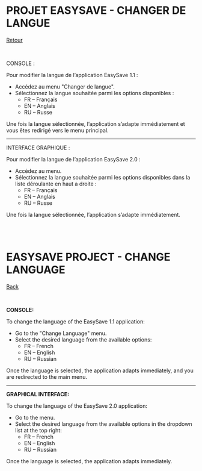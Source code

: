 # PROJET EASYSAVE - CHANGER DE LANGUE
[Retour](../UserDocumentation.md)

</br>

CONSOLE :

Pour modifier la langue de l’application EasySave 1.1 :

- Accédez au menu "Changer de langue".
- Sélectionnez la langue souhaitée parmi les options disponibles :
    - FR – Français
    - EN – Anglais
    - RU – Russe

Une fois la langue sélectionnée, l’application s’adapte immédiatement et vous êtes redirigé vers le menu principal.

---

INTERFACE GRAPHIQUE :

Pour modifier la langue de l’application EasySave 2.0 :

- Accédez au menu.
- Sélectionnez la langue souhaitée parmi les options disponibles dans la liste déroulante en haut a droite :
    - FR – Français
    - EN – Anglais
    - RU – Russe

Une fois la langue sélectionnée, l’application s’adapte immédiatement.

</br>
</br>

# **EASYSAVE PROJECT - CHANGE LANGUAGE**  
[Back](../UserDocumentation.md)

</br>

**CONSOLE:**  

To change the language of the EasySave 1.1 application:  

- Go to the "Change Language" menu.  
- Select the desired language from the available options:  
  - FR – French  
  - EN – English  
  - RU – Russian  

Once the language is selected, the application adapts immediately, and you are redirected to the main menu.  

---  
**GRAPHICAL INTERFACE:**  

To change the language of the EasySave 2.0 application:  

- Go to the menu.  
- Select the desired language from the available options in the dropdown list at the top right:  
  - FR – French  
  - EN – English  
  - RU – Russian  

Once the language is selected, the application adapts immediately.